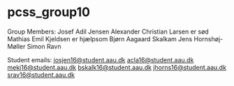 ﻿# pcss_group10

Group Members:
Josef Adil Jensen
Alexander Christian Larsen er sød
Mathias Emil Kjeldsen er hjælpsom
Bjørn Aagaard Skalkam
Jens Hornshøj-Møller
Simon Ravn

Student emails:
josjen16@student.aau.dk
acla16@student.aau.dk
mekj16@student.aau.dk
bskalk16@student.aau.dk
jhorns16@student.aau.dk
srav16@student.aau.dk

